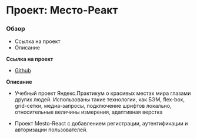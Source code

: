 # Проект: Место-Реакт

### Обзор
* Ссылка на проект
* Описание

**Ссылка на проект**

* [Github](https://morevtrue.github.io/mesto-react-auth/)

**Описание**

* Учебный проект Яндекс.Практикум о красивых местах мира глазами других людей. Использованы такие технологии, как БЭМ, flex-box, grid-сетки, медиа-запросы, подключение шрифтов локально, относительные величины измерения, адаптивная верстка

* Проект Mesto-React с добавлением регистрации, аутентификации и авторизации пользователей. 
